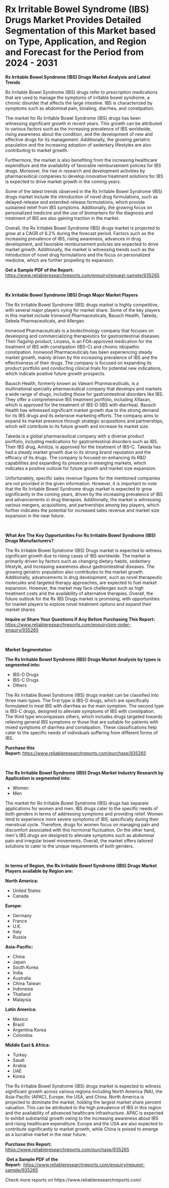 <p><h1>Rx Irritable Bowel Syndrome (IBS) Drugs Market Provides Detailed Segmentation of this Market based on Type, Application, and Region and Forecast for the Period from 2024 - 2031</h1></p><p><strong>Rx Irritable Bowel Syndrome (IBS) Drugs Market Analysis and Latest Trends</strong></p>
<p><p>Rx Irritable Bowel Syndrome (IBS) drugs refer to prescription medications that are used to manage the symptoms of irritable bowel syndrome, a chronic disorder that affects the large intestine. IBS is characterized by symptoms such as abdominal pain, bloating, diarrhea, and constipation.</p><p>The market for Rx Irritable Bowel Syndrome (IBS) drugs has been witnessing significant growth in recent years. This growth can be attributed to various factors such as the increasing prevalence of IBS worldwide, rising awareness about the condition, and the development of new and effective drugs for its management. Additionally, the growing geriatric population and the increasing adoption of sedentary lifestyles are also contributing to market growth.</p><p>Furthermore, the market is also benefiting from the increasing healthcare expenditure and the availability of favorable reimbursement policies for IBS drugs. Moreover, the rise in research and development activities by pharmaceutical companies to develop innovative treatment solutions for IBS is expected to drive market growth in the coming years.</p><p>Some of the latest trends observed in the Rx Irritable Bowel Syndrome (IBS) drugs market include the introduction of novel drug formulations, such as delayed-release and extended-release formulations, which provide sustained relief from IBS symptoms. Additionally, the growing focus on personalized medicine and the use of biomarkers for the diagnosis and treatment of IBS are also gaining traction in the market.</p><p>Overall, the Rx Irritable Bowel Syndrome (IBS) drugs market is projected to grow at a CAGR of 6.2% during the forecast period. Factors such as the increasing prevalence of IBS, rising awareness, advances in drug development, and favorable reimbursement policies are expected to drive market growth. Additionally, the market is witnessing trends such as the introduction of novel drug formulations and the focus on personalized medicine, which are further propelling its expansion.</p></p>
<p><strong>Get a Sample PDF of the Report:&nbsp;</strong> <a href="https://www.reliableresearchreports.com/enquiry/request-sample/935265">https://www.reliableresearchreports.com/enquiry/request-sample/935265</a></p>
<p>&nbsp;</p>
<p><strong>Rx Irritable Bowel Syndrome (IBS) Drugs Major Market Players</strong></p>
<p><p>The Rx Irritable Bowel Syndrome (IBS) drugs market is highly competitive, with several major players vying for market share. Some of the key players in this market include Ironwood Pharmaceuticals, Bausch Health, Takeda, Sebela Pharmaceuticals, and Allergan.</p><p>Ironwood Pharmaceuticals is a biotechnology company that focuses on developing and commercializing therapeutics for gastrointestinal diseases. Their flagship product, Linzess, is an FDA-approved medication for the treatment of IBS with constipation (IBS-C) and chronic idiopathic constipation. Ironwood Pharmaceuticals has been experiencing steady market growth, mainly driven by the increasing prevalence of IBS and the effectiveness of their drugs. The company is focused on expanding its product portfolio and conducting clinical trials for potential new indications, which indicate positive future growth prospects.</p><p>Bausch Health, formerly known as Valeant Pharmaceuticals, is a multinational specialty pharmaceutical company that develops and markets a wide range of drugs, including those for gastrointestinal disorders like IBS. They offer a comprehensive IBS treatment portfolio, including Xifaxan, which is approved for the treatment of IBS-D (IBS with diarrhea). Bausch Health has witnessed significant market growth due to the strong demand for its IBS drugs and its extensive marketing efforts. The company aims to expand its market presence through strategic acquisitions and partnerships, which will contribute to its future growth and increase its market size.</p><p>Takeda is a global pharmaceutical company with a diverse product portfolio, including medications for gastrointestinal disorders such as IBS. Their IBS drug, Amitiza, is approved for the treatment of IBS-C. Takeda has had a steady market growth due to its strong brand reputation and the efficacy of its drugs. The company is focused on enhancing its R&D capabilities and expanding its presence in emerging markets, which indicates a positive outlook for future growth and market size expansion.</p><p>Unfortunately, specific sales revenue figures for the mentioned companies are not provided in the given information. However, it is important to note that the Rx Irritable Bowel Syndrome drugs market is expected to grow significantly in the coming years, driven by the increasing prevalence of IBS and advancements in drug therapies. Additionally, the market is witnessing various mergers, acquisitions, and partnerships among key players, which further indicates the potential for increased sales revenue and market size expansion in the near future.</p></p>
<p>&nbsp;</p>
<p><strong>What Are The Key Opportunities For Rx Irritable Bowel Syndrome (IBS) Drugs Manufacturers?</strong></p>
<p><p>The Rx Irritable Bowel Syndrome (IBS) Drugs market is expected to witness significant growth due to rising cases of IBS worldwide. The market is primarily driven by factors such as changing dietary habits, sedentary lifestyle, and increasing awareness about gastrointestinal diseases. The growing geriatric population also contributes to the market growth. Additionally, advancements in drug development, such as novel therapeutic molecules and targeted therapy approaches, are expected to fuel market expansion. However, the market may face challenges such as high treatment costs and the availability of alternative therapies. Overall, the future outlook for the Rx IBS Drugs market is promising, with opportunities for market players to explore novel treatment options and expand their market shares.</p></p>
<p><strong>Inquire or Share Your Questions If Any Before Purchasing This Report:</strong> <a href="https://www.reliableresearchreports.com/enquiry/pre-order-enquiry/935265">https://www.reliableresearchreports.com/enquiry/pre-order-enquiry/935265</a></p>
<p>&nbsp;</p>
<p><strong>Market Segmentation</strong></p>
<p><strong>The Rx Irritable Bowel Syndrome (IBS) Drugs Market Analysis by types is segmented into:</strong></p>
<p><ul><li>IBS-D Drugs</li><li>IBS-C Drugs</li><li>Others</li></ul></p>
<p><p>The Rx Irritable Bowel Syndrome (IBS) drugs market can be classified into three main types. The first type is IBS-D drugs, which are specifically formulated to treat IBS with diarrhea as the main symptom. The second type is IBS-C drugs, designed to alleviate symptoms of IBS with constipation. The third type encompasses others, which includes drugs targeted towards relieving general IBS symptoms or those that are suitable for patients with mixed symptoms of diarrhea and constipation. These classifications help cater to the specific needs of individuals suffering from different forms of IBS.</p></p>
<p><strong>Purchase this Report:&nbsp;</strong><a href="https://www.reliableresearchreports.com/purchase/935265">https://www.reliableresearchreports.com/purchase/935265</a></p>
<p>&nbsp;</p>
<p><strong>The Rx Irritable Bowel Syndrome (IBS) Drugs Market Industry Research by Application is segmented into:</strong></p>
<p><ul><li>Women</li><li>Men</li></ul></p>
<p><p>The market for Rx Irritable Bowel Syndrome (IBS) drugs has separate applications for women and men. IBS drugs cater to the specific needs of both genders in terms of addressing symptoms and providing relief. Women tend to experience more severe symptoms of IBS, specifically during their menstrual cycle. Therefore, drugs for women focus on managing pain and discomfort associated with this hormonal fluctuation. On the other hand, men's IBS drugs are designed to alleviate symptoms such as abdominal pain and irregular bowel movements. Overall, the market offers tailored solutions to cater to the unique requirements of both genders.</p></p>
<p>&nbsp;</p>
<p><strong>In terms of Region, the Rx Irritable Bowel Syndrome (IBS) Drugs Market Players available by Region are:</strong></p>
<p>
    <p> <strong> North America: </strong>
        <ul>
            <li>United States</li>
            <li>Canada</li>
        </ul>
        </p> 
    <p> <strong> Europe: </strong>
        <ul>
            <li>Germany</li>
            <li>France</li>
            <li>U.K.</li>
            <li>Italy</li>
            <li>Russia</li>
        </ul>
        </p> 
    <p> <strong> Asia-Pacific: </strong>
        <ul>
            <li>China</li>
            <li>Japan</li>
            <li>South Korea</li>
            <li>India</li>
            <li>Australia</li>
            <li>China Taiwan</li>
            <li>Indonesia</li>
            <li>Thailand</li>
            <li>Malaysia</li>
        </ul>
        </p> 
    <p> <strong> Latin America: </strong>
        <ul>
            <li>Mexico</li>
            <li>Brazil</li>
            <li>Argentina Korea</li>
            <li>Colombia</li>
        </ul>
        </p> 
    <p> <strong> Middle East & Africa: </strong>
        <ul>
            <li>Turkey</li>
            <li>Saudi</li>
            <li>Arabia</li>
            <li>UAE</li>
            <li>Korea</li>
        </ul>
    </p>
    </p>
<p><p>The Rx Irritable Bowel Syndrome (IBS) drugs market is expected to witness significant growth across various regions including North America (NA), the Asia-Pacific (APAC), Europe, the USA, and China. North America is projected to dominate the market, holding the largest market share percent valuation. This can be attributed to the high prevalence of IBS in this region and the availability of advanced healthcare infrastructure. APAC is expected to exhibit substantial growth owing to the increasing awareness about IBS and rising healthcare expenditure. Europe and the USA are also expected to contribute significantly to market growth, while China is poised to emerge as a lucrative market in the near future.</p></p>
<p><strong>Purchase this Report: </strong><a href="https://www.reliableresearchreports.com/purchase/935265">https://www.reliableresearchreports.com/purchase/935265</a></p>
<p>&nbsp;<strong>Get a Sample PDF of the Report:&nbsp;&nbsp;</strong><a href="https://www.reliableresearchreports.com/enquiry/request-sample/935265">https://www.reliableresearchreports.com/enquiry/request-sample/935265</a></p>
<p><strong></strong></p>
<p>Check more reports on https://www.reliableresearchreports.com/</p>